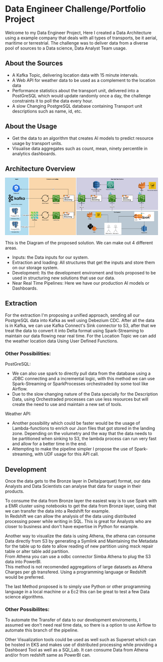 # Data Engineer Challenge/Portfolio Project
Welcome to my Data Engineer Project, Here I created a Data Architecture using a example company that deals with all types of transports, be it aerial, maritime or terrestrial.
The challenge was to deliver data from a diverse pool of sources to a Data science, Data Analyst Team usage.

## About the Sources
- A Kafka Topic, delivering location data with 15 minute intervals.
- A Web API for weather data to be used as a complement to the location data
- Performance statistics about the transport unit, delivered into a PostGreSQL which would update randomly once a day, the challenge constraints it to poll the data every hour.
- A slow Changing PostgreSQL database containing Transport unit descriptions such as name, id, etc.

## About the Usage

- Get the data to an algorithm that creates AI models to predict resource usage by transport units.
- Visualise data aggregates such as count, mean, ninety percentile in analytics dashboards. 

## Architecture Overview

![Alt text](Diagrams\Architecture.png "Solution architecture")

This is the Diagram of the proposed solution.
We can make out 4 different areas.
- Inputs: the Data inputs for our system.
- Extraction and loading: All structures that get the inputs and store them on our storage system.
- Development: Its the development enviroment and tools proposed to be used in structuring new solutions that use our data.
- Near Real Time Pipelines: Here we have our production AI models or Dashboards.

## Extraction

For the extraction I'm proposing a unified approach, sending all our PostgreSQL data into Kafka as well using Debezium CDC. After all the data is in Kafka, we can use Kafka Connect's Sink connector to S3, after that we treat the data to convert it into Delta format using Spark-Streaming to maintain our data flowing near real time.
For the Location Topic we can add the weather location data Using User Defined Functions.

### Other Possibilities:
PostGreSQL:
- We can also use spark to directly pull data from the database using a JDBC connecting and a incremental logic, with this method we can use Spark-Streaming or SparkProcesses orchestraded by some tool like Airflow. 
- Due to the slow changing nature of the Data specially for the Description Data, using Orchestraded processes can use less resources but will create the need to use and maintain a new set of tools.

Weather API:
- Another possibility which could be faster would be the usage of Lambda-functions to enrich our Json files that got stored in the landing zone. Depending on the volumetry and the way that the data needs to be partitioned when sinking to S3, the lambda process can run very fast and allow for a better time in the end.
- Attempting to make the pipeline simpler I propose the use of Spark-streaming, with UDF usage for this API call.

## Development 

Once the data gets to the Bronze layer in Delta(parquet) format, our data Analysts and Data Scientists can analyse that data for usage in their products.<br/>

To consume the data from Bronze layer the easiest way is to use Spark with a EMR cluster using notebooks to get the data from Bronze layer, using that we can transfer the data into a Redshift for example. <br/>
In Redshift we can allow the analysis of the data using distributed processing power while writing in SQL. This is great for Analysts who are closer to business and don't have expertise in Python for example.

Another way to visualize the data is using Athena, the athena can consume Data directly from S3 by generating a Symlink and Maintaining the Metadata for the table up to date to allow reading of new partition using msck repair table or alter table add partition.<br/>
From Athena you can use a odbc connector Simba Athena to plug the S3 data into PowerBI.<br/>
This method is not recomended aggregations of large datasets as Athena Charges per gb transfered. Using a programming language or Redshift would be preferred.

The last Method proposed is to simply use Python or other programming language in a local machine or a Ec2 this can be great to test a few Data science algorithms.

### Other Possibilites:

To automate the Transfer of data to our development enviroments, I assumed we don't need real time data, so there is a option to use Airflow to automate this branch of the pipeline.

Other Visualization tools could be used as well such as Superset which can be hosted in EKS and makes use of distributed processing while providing a Dashboard Tool as well as a SQl_Lab. It can consume Data from Athena and/or from redshift same as PowerBI can.